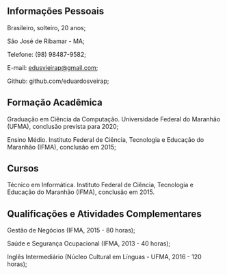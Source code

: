 ## Informações Pessoais
Brasileiro, solteiro, 20 anos;

São José de Ribamar - MA;

Telefone: (98) 98487-9582;

E-mail: edusvieirap@gmail.com;

Github: github.com/eduardosveirap;

## Formação Acadêmica
Graduação em Ciência da Computação. Universidade Federal do Maranhão (UFMA), conclusão prevista para 2020;

Ensino Médio. Instituto Federal de Ciência, Tecnologia e Educação do Maranhão (IFMA), conclusão em 2015;

## Cursos
Técnico em Informática. Instituto Federal de Ciência, Tecnologia e Educação do Maranhão (IFMA), conclusão em 2015.

## Qualificações e Atividades Complementares
Gestão de Negócios (IFMA, 2015 - 80 horas);

Saúde e Segurança Ocupacional (IFMA, 2013 - 40 horas);

Inglês Intermediário (Núcleo Cultural em Línguas - UFMA, 2016 - 120 horas);
